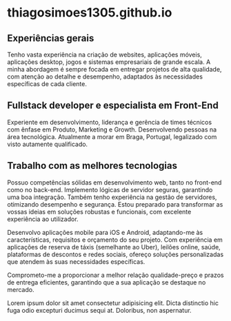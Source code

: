 # thiagosimoes1305.github.io

## Experiências gerais

Tenho vasta experiência na criação de websites, aplicações móveis, aplicações desktop, jogos e sistemas empresariais de grande escala. A minha abordagem é sempre focada em entregar projetos de alta qualidade, com atenção ao detalhe e desempenho, adaptados às necessidades específicas de cada cliente. 

## Fullstack developer e especialista em Front-End

Experiente em desenvolvimento, liderança e gerência de times técnicos com ênfase em Produto, Marketing e Growth. Desenvolvendo pessoas na área tecnológica. Atualmente a morar em Braga, Portugal, legalizado com visto autamente qualificado.

## Trabalho com as melhores tecnologias

Possuo competências sólidas em desenvolvimento web, tanto no front-end como no back-end. Implemento lógicas de servidor seguras, garantindo uma boa integração. Também tenho experiência na gestão de servidores, otimizando desempenho e segurança. Estou preparado para transformar as vossas ideias em soluções robustas e funcionais, com excelente experiência ao utilizador. 


Desenvolvo aplicações mobile para iOS e Android, adaptando-me às características, requisitos e orçamento do seu projeto. Com experiência em aplicações de reserva de táxis (semelhante ao Uber), leilões online, saúde, plataformas de descontos e redes sociais, ofereço soluções personalizadas que atendem às suas necessidades específicas.

Comprometo-me a proporcionar a melhor relação qualidade-preço e prazos de entrega eficientes, garantindo que a sua aplicação se destaque no mercado.

Lorem ipsum dolor sit amet consectetur adipisicing elit. Dicta distinctio hic fuga odio excepturi ducimus sequi at. Doloribus, non aspernatur.
